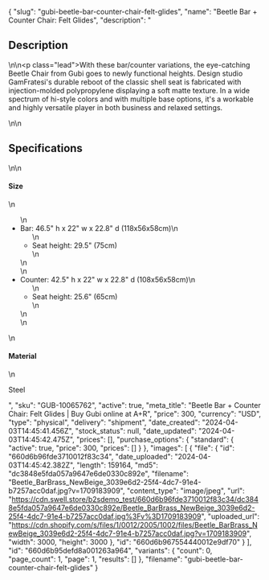 {
  "slug": "gubi-beetle-bar-counter-chair-felt-glides",
  "name": "Beetle Bar + Counter Chair: Felt Glides",
  "description": "<h2>Description</h2>\n<!-- split -->\n<p class=\"lead\">With these bar/counter variations, the eye-catching Beetle Chair from Gubi goes to newly functional heights. Design studio GamFratesi's durable reboot of the classic shell seat is fabricated with injection-molded polypropylene displaying a soft matte texture. In a wide spectrum of hi-style colors and with multiple base options, it's a workable and highly versatile player in both business and relaxed settings.</p>\n<!-- split -->\n<h2>Specifications</h2>\n<!-- split -->\n<h4>Size</h4>\n<ul>\n<li>Bar: 46.5\" h x 22\" w x 22.8\" d (118x56x58cm)\n<ul>\n<li>Seat height: 29.5\" (75cm)</li>\n</ul>\n</li>\n<li>Counter: 42.5\" h x 22\" w x 22.8\" d (108x56x58cm)\n<ul>\n<li>Seat height: 25.6\" (65cm)</li>\n</ul>\n</li>\n</ul>\n<h4>Material</h4>\n<p>Steel</p>",
  "sku": "GUB-10065762",
  "active": true,
  "meta_title": "Beetle Bar + Counter Chair: Felt Glides | Buy Gubi online at A+R",
  "price": 300,
  "currency": "USD",
  "type": "physical",
  "delivery": "shipment",
  "date_created": "2024-04-03T14:45:41.456Z",
  "stock_status": null,
  "date_updated": "2024-04-03T14:45:42.475Z",
  "prices": [],
  "purchase_options": {
    "standard": {
      "active": true,
      "price": 300,
      "prices": []
    }
  },
  "images": [
    {
      "file": {
        "id": "660d6b96fde3710012f83c34",
        "date_uploaded": "2024-04-03T14:45:42.382Z",
        "length": 159164,
        "md5": "dc3848e5fda057a9647e6de0330c892e",
        "filename": "Beetle_BarBrass_NewBeige_3039e6d2-25f4-4dc7-91e4-b7257acc0daf.jpg?v=1709183909",
        "content_type": "image/jpeg",
        "url": "https://cdn.swell.store/b2sdemo_test/660d6b96fde3710012f83c34/dc3848e5fda057a9647e6de0330c892e/Beetle_BarBrass_NewBeige_3039e6d2-25f4-4dc7-91e4-b7257acc0daf.jpg%3Fv%3D1709183909",
        "uploaded_url": "https://cdn.shopify.com/s/files/1/0012/2005/1002/files/Beetle_BarBrass_NewBeige_3039e6d2-25f4-4dc7-91e4-b7257acc0daf.jpg?v=1709183909",
        "width": 3000,
        "height": 3000
      },
      "id": "660d6b967554440012e9df70"
    }
  ],
  "id": "660d6b95defd8a001263a964",
  "variants": {
    "count": 0,
    "page_count": 1,
    "page": 1,
    "results": []
  },
  "filename": "gubi-beetle-bar-counter-chair-felt-glides"
}